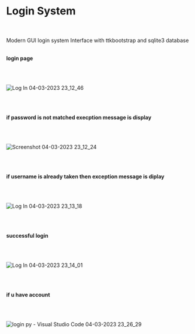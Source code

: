 # Login System
<br />
<br />
Modern GUI login system Interface with ttkbootstrap and sqlite3 database
<br />
<br />

**login page**

<br />
<br />

![Log In 04-03-2023 23_12_46](https://user-images.githubusercontent.com/106002920/222921080-8f1560af-da21-4b34-8a13-8ff72869f0df.png)

<br />
<br />

**if password is not matched execption message is display**

<br />
<br />

![Screenshot 04-03-2023 23_12_24](https://user-images.githubusercontent.com/106002920/222921143-a8efa40b-c439-4f0a-874a-c539ba4822f2.png)

<br />
<br />

**if username is already taken then exception message is diplay**

<br />
<br />

![Log In 04-03-2023 23_13_18](https://user-images.githubusercontent.com/106002920/222921201-7a096a25-dec5-4a6b-8611-3807c1bfc6f7.png)

<br />
<br />

**successful login**

<br />
<br />

![Log In 04-03-2023 23_14_01](https://user-images.githubusercontent.com/106002920/222921275-4113fa6c-6db2-484f-8aaf-65efcbcb2307.png)

<br />
<br />

**if u have account**

<br />
<br />

![login py - Visual Studio Code 04-03-2023 23_26_29](https://user-images.githubusercontent.com/106002920/222921451-643f0361-6944-4906-922e-00df91397ddb.png)

<br />
<br />
